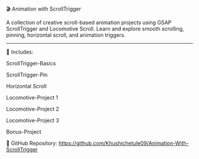 🎬 Animation with ScrollTrigger

A collection of creative scroll-based animation projects using GSAP ScrollTrigger and Locomotive Scroll. Learn and explore smooth scrolling, pinning, horizontal scroll, and animation triggers.

---

🧩 Includes:

ScrollTrigger-Basics

ScrollTrigger-Pin

Horizontal Scroll

Locomotive-Project 1

Locomotive-Project 2

Locomotive-Project 3

Bonus-Project


🔗 GitHub Repository: https://github.com/Khushichetule09/Animation-With-ScrollTrigger